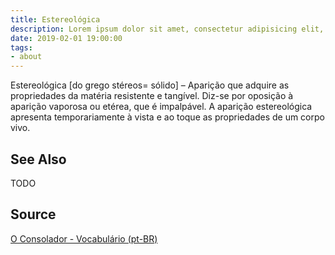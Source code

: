```yaml
---
title: Estereológica
description: Lorem ipsum dolor sit amet, consectetur adipisicing elit, sed do eiusmod tempor incididunt ut labore et dolore magna aliqua.  TODO
date: 2019-02-01 19:00:00
tags:
- about
---
```


Estereológica [do grego stéreos= sólido] – Aparição que adquire as propriedades da matéria resistente e tangível. Diz-se por oposição à aparição vaporosa ou etérea, que é impalpável. A aparição estereológica apresenta temporariamente à vista e ao toque as propriedades de um corpo vivo.

## See Also
TODO

## Source
[O Consolador - Vocabulário (pt-BR)](http://www.oconsolador.com.br/linkfixo/vocabulario/principal.html)



